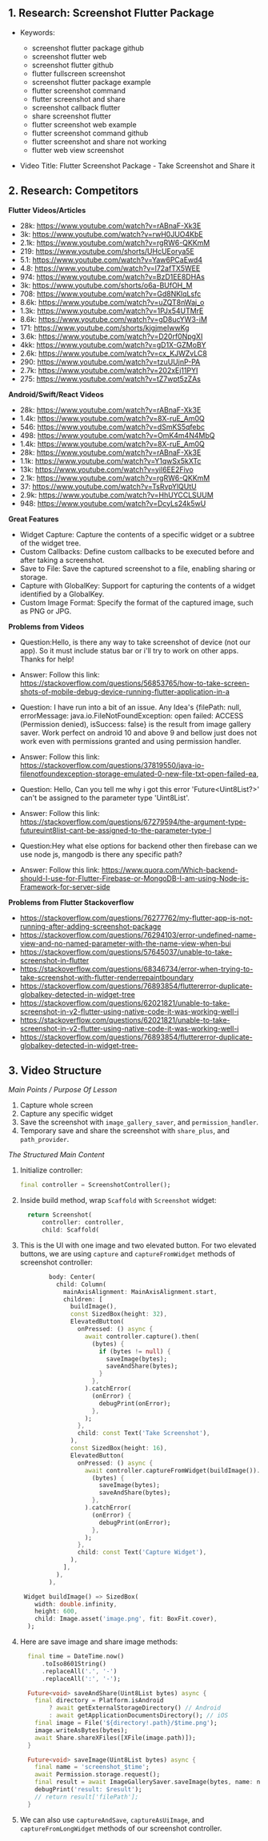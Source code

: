 ## 1. Research: Screenshot Flutter Package

- Keywords:
    - screenshot flutter package github
    - screenshot flutter web
    - screenshot flutter github
    - flutter fullscreen screenshot
    - screenshot flutter package example
    - flutter screenshot command
    - flutter screenshot and share
    - screenshot callback flutter
    - share screenshot flutter
    - flutter screenshot web example
    - flutter screenshot command github
    - flutter screenshot and share not working
    - flutter web view screenshot

- Video Title: Flutter Screenshot Package - Take Screenshot and Share it

## 2. Research: Competitors

**Flutter Videos/Articles**

- 28k: https://www.youtube.com/watch?v=rABnaF-Xk3E
- 3k: https://www.youtube.com/watch?v=rwH0JUO4KbE
- 2.1k: https://www.youtube.com/watch?v=rgRW6-QKKmM
- 219: https://www.youtube.com/shorts/UHcUEorya5E
- 5.1: https://www.youtube.com/watch?v=Yaw6PCaEwd4
- 4.8: https://www.youtube.com/watch?v=l72afTX5WEE
- 974: https://www.youtube.com/watch?v=BzD1EE8DHAs
- 3k: https://www.youtube.com/shorts/o6a-BUfOH_M
- 708: https://www.youtube.com/watch?v=Gd8NKlqLsfc
- 8.6k: https://www.youtube.com/watch?v=uZQT8nWaj_o
- 1.3k: https://www.youtube.com/watch?v=1PJx54UTMrE
- 8.6k: https://www.youtube.com/watch?v=gD8ucYW3-iM
- 171: https://www.youtube.com/shorts/kjgjmeIwwKg
- 3.6k: https://www.youtube.com/watch?v=D20rf0NpgXI
- 4kk: https://www.youtube.com/watch?v=gD1X-GZMoBY
- 2.6k: https://www.youtube.com/watch?v=cx_KJWZvLC8
- 290: https://www.youtube.com/watch?v=tzuUUjnP-PA
- 2.7k: https://www.youtube.com/watch?v=202xEj11PYI
- 275: https://www.youtube.com/watch?v=tZ7wpt5zZAs

**Android/Swift/React Videos**

- 28k: https://www.youtube.com/watch?v=rABnaF-Xk3E
- 1.4k: https://www.youtube.com/watch?v=8X-ruE_Am0Q
- 546: https://www.youtube.com/watch?v=dSmKS5qfebc
- 498: https://www.youtube.com/watch?v=OmK4m4N4MbQ
- 1.4k: https://www.youtube.com/watch?v=8X-ruE_Am0Q
- 28k: https://www.youtube.com/watch?v=rABnaF-Xk3E
- 1.1k: https://www.youtube.com/watch?v=Y1qwSx5kXTc
- 13k: https://www.youtube.com/watch?v=yil6EE2Fivo
- 2.1k: https://www.youtube.com/watch?v=rgRW6-QKKmM
- 37: https://www.youtube.com/watch?v=TsRvpYlQUtU
- 2.9k: https://www.youtube.com/watch?v=HhUYCCLSUUM
- 948: https://www.youtube.com/watch?v=DcyLs24k5wU

**Great Features**

- Widget Capture: Capture the contents of a specific widget or a subtree of the widget tree.
- Custom Callbacks: Define custom callbacks to be executed before and after taking a screenshot.
- Save to File: Save the captured screenshot to a file, enabling sharing or storage.
- Capture with GlobalKey: Support for capturing the contents of a widget identified by a GlobalKey.
- Custom Image Format: Specify the format of the captured image, such as PNG or JPG.

**Problems from Videos**

- Question:Hello, is there any way to take screenshot of device (not our app). So it must include
  status bar or i'll try to work on other apps. Thanks for help!
- Answer: Follow this
  link: https://stackoverflow.com/questions/56853765/how-to-take-screen-shots-of-mobile-debug-device-running-flutter-application-in-a

- Question: I have run into a bit of an issue. Any Idea's {filePath: null, errorMessage:
  java.io.FileNotFoundException: open failed: ACCESS (Permission denied), isSuccess: false} is the
  result from image gallery saver. Work perfect on android 10 and above 9 and bellow just does not
  work even with permissions granted and using permission handler.
- Answer: Follow this
  link: https://stackoverflow.com/questions/37819550/java-io-filenotfoundexception-storage-emulated-0-new-file-txt-open-failed-ea,
- Question: Hello, Can you tell me why i got this error 'Future<Uint8List?>' can't be assigned to
  the parameter type 'Uint8List'.
- Answer: Follow this
  link: https://stackoverflow.com/questions/67279594/the-argument-type-futureuint8list-cant-be-assigned-to-the-parameter-type-l

- Question:Hey what else options for backend other then firebase can we use node js, mangodb is
  there any specific path?
- Answer: Follow this
  link: https://www.quora.com/Which-backend-should-I-use-for-Flutter-Firebase-or-MongoDB-I-am-using-Node-js-Framework-for-server-side

**Problems from Flutter Stackoverflow**

- https://stackoverflow.com/questions/76277762/my-flutter-app-is-not-running-after-adding-screenshot-package
- https://stackoverflow.com/questions/76294103/error-undefined-name-view-and-no-named-parameter-with-the-name-view-when-bui
- https://stackoverflow.com/questions/57645037/unable-to-take-screenshot-in-flutter
- https://stackoverflow.com/questions/68346734/error-when-trying-to-take-screenshot-with-flutter-renderrepaintboundary
- https://stackoverflow.com/questions/76893854/fluttererror-duplicate-globalkey-detected-in-widget-tree
- https://stackoverflow.com/questions/62021821/unable-to-take-screenshot-in-v2-flutter-using-native-code-it-was-working-well-i
- https://stackoverflow.com/questions/62021821/unable-to-take-screenshot-in-v2-flutter-using-native-code-it-was-working-well-i
- https://stackoverflow.com/questions/76893854/fluttererror-duplicate-globalkey-detected-in-widget-tree-

## 3. Video Structure

*Main Points / Purpose Of Lesson*

1. Capture whole screen
2. Capture any specific widget
3. Save the screenshot with `image_gallery_saver`, and `permission_handler`.
4. Temporary save and share the screenshot with `share_plus`, and `path_provider`.

*The Structured Main Content*

1. Initialize controller:
    ```dart
    final controller = ScreenshotController();
    ```
2. Inside build method, wrap `Scaffold` with `Screenshot` widget:
    ```dart
      return Screenshot(
          controller: controller,
          child: Scaffold(
    ```
3. This is the UI with one image and two elevated button. For two elevated buttons, we are
   using `capture` and `captureFromWidget` methods of screenshot controller:
    ```dart
            body: Center(
              child: Column(
                mainAxisAlignment: MainAxisAlignment.start,
                children: [
                  buildImage(),
                  const SizedBox(height: 32),
                  ElevatedButton(
                    onPressed: () async {
                      await controller.capture().then(
                        (bytes) {
                          if (bytes != null) {
                            saveImage(bytes);
                            saveAndShare(bytes);
                          }
                        },
                      ).catchError(
                        (onError) {
                          debugPrint(onError);
                        },
                      );
                    },
                    child: const Text('Take Screenshot'),
                  ),
                  const SizedBox(height: 16),
                  ElevatedButton(
                    onPressed: () async {
                      await controller.captureFromWidget(buildImage()).then(
                        (bytes) {
                          saveImage(bytes);
                          saveAndShare(bytes);
                        },
                      ).catchError(
                        (onError) {
                          debugPrint(onError);
                        },
                      );
                    },
                    child: const Text('Capture Widget'),
                  ),
                ],
              ),
            ),
   
     Widget buildImage() => SizedBox(
        width: double.infinity,
        height: 600,
        child: Image.asset('image.png', fit: BoxFit.cover),
      );
    ```
4. Here are save image and share image methods:
    ```dart
      final time = DateTime.now()
          .toIso8601String()
          .replaceAll('.', '-')
          .replaceAll(':', '-');
    
      Future<void> saveAndShare(Uint8List bytes) async {
        final directory = Platform.isAndroid
            ? await getExternalStorageDirectory() // Android
            : await getApplicationDocumentsDirectory(); // iOS
        final image = File('${directory!.path}/$time.png');
        image.writeAsBytes(bytes);
        await Share.shareXFiles([XFile(image.path)]);
      }
    
      Future<void> saveImage(Uint8List bytes) async {
        final name = 'screenshot_$time';
        await Permission.storage.request();
        final result = await ImageGallerySaver.saveImage(bytes, name: name);
        debugPrint('result: $result');
        // return result['filePath'];
      }
    ```
5. We can also use `captureAndSave`, `captureAsUiImage`, and `captureFromLongWidget` methods of our
   screenshot controller.